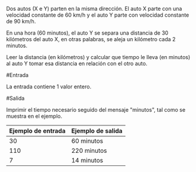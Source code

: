 

Dos autos (X e Y) parten en la misma dirección. El auto X parte con una velocidad constante de 60 km/h y el auto Y parte con velocidad constante de 90 km/h.

En una hora (60 minutos), el auto Y se separa una distancia de 30 kilómetros del auto X, en otras palabras, se aleja un kilómetro cada 2 minutos.

Leer la distancia (en kilómetros) y calcular que tiempo le lleva (en minutos) al auto Y tomar esa distancia en relación con el otro auto.

#Entrada

La entrada contiene 1 valor entero.

#Salida

Imprimir el tiempo necesario seguido del mensaje "minutos", tal como se muestra en el ejemplo.

|Ejemplo de entrada |Ejemplo de salida|
|---|---|
30|60 minutos
110|220 minutos
7|14 minutos